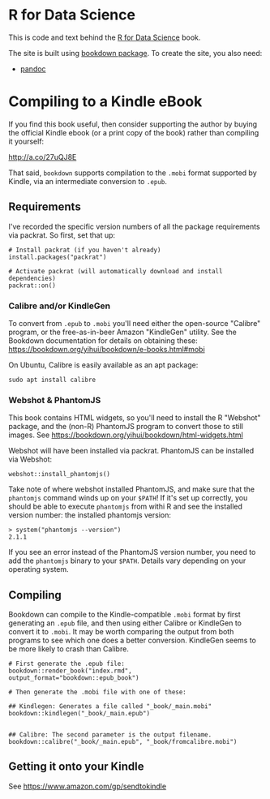 # R for Data Science

This is code and text behind the [R for Data Science](http://r4ds.had.co.nz)
book. 

The site is built using [bookdown package](https://github.com/rstudio/bookdown).
To create the site, you also need:

* [pandoc](http://johnmacfarlane.net/pandoc/)

# Compiling to a Kindle eBook

If you find this book useful, then consider supporting the author by buying the
official Kindle ebook (or a print copy of the book) rather than compiling it yourself:

http://a.co/27uQJ8E

That said, `bookdown` supports compilation to the `.mobi` format supported by Kindle,
via an intermediate conversion to `.epub`.

## Requirements

I've recorded the specific version numbers of all the package requirements via
packrat. So first, set that up:

```{r}
# Install packrat (if you haven't already)
install.packages("packrat")

# Activate packrat (will automatically download and install dependencies)
packrat::on()
```

### Calibre and/or KindleGen

To convert from `.epub` to `.mobi` you'll need either the open-source "Calibre" program,
or the free-as-in-beer Amazon "KindleGen" utility. See the Bookdown documentation for
details on obtaining these: https://bookdown.org/yihui/bookdown/e-books.html#mobi

On Ubuntu, Calibre is easily available as an apt package:

```
sudo apt install calibre
```

### Webshot & PhantomJS

This book contains HTML widgets, so you'll need to install the R "Webshot" package,
and the (non-R) PhantomJS program to convert those to still images.
See https://bookdown.org/yihui/bookdown/html-widgets.html

Webshot will have been installed via packrat. PhantomJS can be installed via
Webshot:

```{r}
webshot::install_phantomjs()
```

Take note of where webshot installed PhantomJS, and make sure that the `phantomjs`
command winds up on your `$PATH`! If it's set up correctly, you should be able to
execute `phantomjs` from withi R and see the installed version number:
the installed phantomjs version:

```{r}
> system("phantomjs --version")
2.1.1
```

If you see an error instead of the PhantomJS version number, you need to add the
`phantomjs` binary to your `$PATH`. Details vary depending on your operating system.

## Compiling

Bookdown can compile to the Kindle-compatible `.mobi` format by first generating
an `.epub` file, and then using either Calibre or KindleGen to convert it to `.mobi`.
It may be worth comparing the output from both programs to see which one does a
better conversion. KindleGen seems to be more likely to crash than Calibre.

```{r}
# First generate the .epub file:
bookdown::render_book("index.rmd", output_format="bookdown::epub_book")

# Then generate the .mobi file with one of these:

## Kindlegen: Generates a file called "_book/_main.mobi"
bookdown::kindlegen("_book/_main.epub")


## Calibre: The second parameter is the output filename.
bookdown::calibre("_book/_main.epub", "_book/fromcalibre.mobi")
```

## Getting it onto your Kindle

See https://www.amazon.com/gp/sendtokindle
